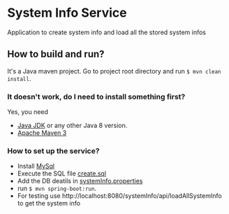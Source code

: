 # System Info Service
Application to create system info and load all the stored system infos 

## How to build and run?

It's a Java maven project. Go to project root directory and run ```$ mvn clean install```. 


### It doesn't work, do I need to install something first?

Yes, you need

- [Java JDK](http://www.oracle.com/technetwork/java/javase/downloads/jdk8-downloads-2133151.html) or any other Java 8 version. 
- [Apache Maven 3](https://maven.apache.org/)

### How to set up the service?
- Install [MySql](https://www.mysql.com/)
- Execute the SQL file [create.sql](src/main/resources/create.sql) 
- Add the DB deatils in [systemInfo.properties](src/main/resources/systemInfo.properties)
- run ```$ mvn spring-boot:run```. 
- For testing use http://localhost:8080/systemInfo/api/loadAllSystemInfo to get the system info
